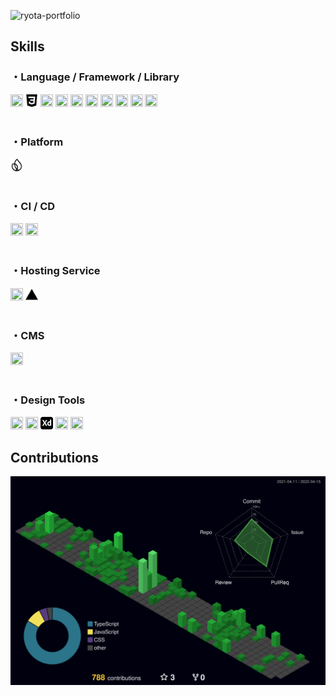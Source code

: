 ![ryota-portfolio](https://user-images.githubusercontent.com/45546517/163661897-9a90be2a-afc8-4784-b2f0-1ceb11cd1d69.png)


<!--
**RyoTa0222/RyoTa0222** is a ✨ _special_ ✨ repository because its `README.md` (this file) appears on your GitHub profile.

Here are some ideas to get you started:

- 🔭 I’m currently working on ...
- 🌱 I’m currently learning ...
- 👯 I’m looking to collaborate on ...
- 🤔 I’m looking for help with ...
- 💬 Ask me about ...
- 📫 How to reach me: ...
- 😄 Pronouns: ...
- ⚡ Fun fact: ...
-->

## Skills

<div>
  <h3 height="50px">・Language / Framework / Library</h3>
  <img src="https://github.com/simple-icons/simple-icons/blob/develop/icons/html5.svg" width="20px" height="20px" />
  <img src="https://github.com/simple-icons/simple-icons/blob/develop/icons/css3.svg" width="20px" height="20px" />
  <img src="https://github.com/simple-icons/simple-icons/blob/develop/icons/javascript.svg" width="20px" height="20px" />
  <img src="https://github.com/simple-icons/simple-icons/blob/develop/icons/typescript.svg" width="20px" height="20px" />
  <img src="https://github.com/simple-icons/simple-icons/blob/develop/icons/python.svg" width="20px" height="20px" />
  <img src="https://github.com/simple-icons/simple-icons/blob/develop/icons/react.svg" width="20px" height="20px" />
  <img src="https://github.com/simple-icons/simple-icons/blob/develop/icons/vuedotjs.svg" width="20px" height="20px" />
  <img src="https://github.com/simple-icons/simple-icons/blob/develop/icons/nextdotjs.svg" width="20px" height="20px" />
  <img src="https://github.com/simple-icons/simple-icons/blob/develop/icons/expo.svg" width="20px" height="20px" />
  <img src="https://github.com/simple-icons/simple-icons/blob/develop/icons/storybook.svg" width="20px" height="20px" />
</div>

<br />

<div>
  <h3 height="50px">・Platform</h3>
  <img src="https://github.com/simple-icons/simple-icons/blob/develop/icons/firebase.svg" width="20px" height="20px" />
</div>

<br />

<div>
  <h3 height="50px">・CI / CD</h3>
  <img src="https://github.com/simple-icons/simple-icons/blob/develop/icons/fastlane.svg" width="20px" height="20px" />
  <img src="https://github.com/simple-icons/simple-icons/blob/develop/icons/githubactions.svg" width="20px" height="20px" />
</div>

<br />

<div>
  <h3 height="50px">・Hosting Service</h3>
  <img src="https://github.com/simple-icons/simple-icons/blob/develop/icons/netlify.svg" width="20px" height="20px" />
  <img src="https://github.com/simple-icons/simple-icons/blob/develop/icons/vercel.svg" width="20px" height="20px" />
</div>

<br />

<div>
  <h3 height="50px">・CMS</h3>
  <img src="https://github.com/simple-icons/simple-icons/blob/develop/icons/contentful.svg" width="20px" height="20px" />
</div>

<br />

<div>
  <h3 height="50px">・Design Tools</h3>
  <img src="https://github.com/simple-icons/simple-icons/blob/develop/icons/adobeillustrator.svg" width="20px" height="20px" />
  <img src="https://github.com/simple-icons/simple-icons/blob/develop/icons/adobephotoshop.svg" width="20px" height="20px" />
  <img src="https://github.com/simple-icons/simple-icons/blob/develop/icons/adobexd.svg" width="20px" height="20px" />
  <img src="https://github.com/simple-icons/simple-icons/blob/develop/icons/adobeaftereffects.svg" width="20px" height="20px" />
  <img src="https://github.com/simple-icons/simple-icons/blob/develop/icons/figma.svg" width="20px" height="20px" />
</div>


## Contributions
![](https://github.com/RyoTa0222/RyoTa0222/blob/main/profile-3d-contrib/profile-night-green.svg)
